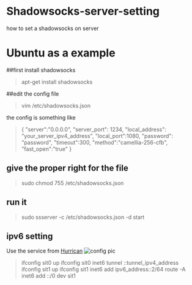 # Shadowsocks-server-setting
how to set a shadowsocks on server

# Ubuntu as a example

##first install shadowsocks
> apt-get install shadowsocks

##edit the config file
> vim /etc/shadowsocks.json 

the config is something like 

>{
>"server":"0.0.0.0",
>"server_port": 1234,
>"local_address": "your_server_ipv4_address",
>"local_port":1080,
>"password": "password",
>"timeout":300,
>"method":"camellia-256-cfb",
>"fast_open":"true"
>}

## give the proper right for the file
>sudo chmod 755 /etc/shadowsocks.json

## run it
>sudo ssserver -c /etc/shadowsocks.json -d start


## ipv6 setting
Use the service from [Hurrican](https://tunnelbroker.net/)
![config pic](D:/Pictures/screenshot.png)

>ifconfig sit0 up
>ifconfig sit0 inet6 tunnel ::tunnel_ipv4_address
>ifconfig sit1 up
>ifconfig sit1 inet6 add ipv6_address::2/64
>route -A inet6 add ::/0 dev sit1
